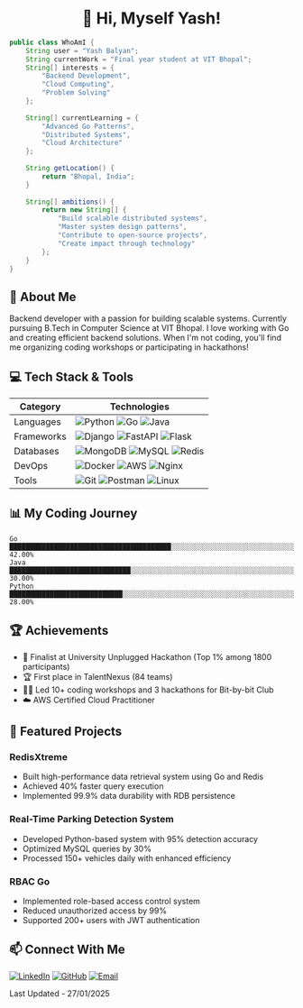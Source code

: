 # <div align="center">👋 Hi, Myself Yash!</div>

```java
public class WhoAmI {
    String user = "Yash Balyan";
    String currentWork = "Final year student at VIT Bhopal";
    String[] interests = {
        "Backend Development",
        "Cloud Computing",
        "Problem Solving"
    };
    
    String[] currentLearning = {
        "Advanced Go Patterns",
        "Distributed Systems",
        "Cloud Architecture"
    };
    
    String getLocation() {
        return "Bhopal, India";
    }
    
    String[] ambitions() {
        return new String[] {
            "Build scalable distributed systems",
            "Master system design patterns",
            "Contribute to open-source projects",
            "Create impact through technology"
        };
    }
}
```

## 🚀 About Me
Backend developer with a passion for building scalable systems. Currently pursuing B.Tech in Computer Science at VIT Bhopal. I love working with Go and creating efficient backend solutions. When I'm not coding, you'll find me organizing coding workshops or participating in hackathons!

## 💻 Tech Stack & Tools

| Category | Technologies |
|----------|-------------|
| Languages | ![Python](https://img.shields.io/badge/Python-3776AB?style=flat&logo=python&logoColor=white) ![Go](https://img.shields.io/badge/Go-00ADD8?style=flat&logo=go&logoColor=white) ![Java](https://img.shields.io/badge/Java-ED8B00?style=flat&logo=java&logoColor=white) |
| Frameworks | ![Django](https://img.shields.io/badge/Django-092E20?style=flat&logo=django&logoColor=white) ![FastAPI](https://img.shields.io/badge/FastAPI-009688?style=flat&logo=fastapi&logoColor=white) ![Flask](https://img.shields.io/badge/Flask-000000?style=flat&logo=flask&logoColor=white) |
| Databases | ![MongoDB](https://img.shields.io/badge/MongoDB-4EA94B?style=flat&logo=mongodb&logoColor=white) ![MySQL](https://img.shields.io/badge/MySQL-005C84?style=flat&logo=mysql&logoColor=white) ![Redis](https://img.shields.io/badge/Redis-DC382D?style=flat&logo=redis&logoColor=white) |
| DevOps | ![Docker](https://img.shields.io/badge/Docker-2496ED?style=flat&logo=docker&logoColor=white) ![AWS](https://img.shields.io/badge/AWS-232F3E?style=flat&logo=amazon-aws&logoColor=white) ![Nginx](https://img.shields.io/badge/Nginx-009639?style=flat&logo=nginx&logoColor=white) |
| Tools | ![Git](https://img.shields.io/badge/Git-F05032?style=flat&logo=git&logoColor=white) ![Postman](https://img.shields.io/badge/Postman-FF6C37?style=flat&logo=postman&logoColor=white) ![Linux](https://img.shields.io/badge/Linux-FCC624?style=flat&logo=linux&logoColor=black) |

## 📊 My Coding Journey
```text
Go          ████████████████████████████████████████░░░░░░░░░░░░░░░░░░░░░░░░░░░░░░░░░░░░░░░░░░░░░░░   42.00%
Java        ██████████████████████████████░░░░░░░░░░░░░░░░░░░░░░░░░░░░░░░░░░░░░░░░░░░░░░░░░░░░░░░░░   30.00%
Python      ████████████████████████████░░░░░░░░░░░░░░░░░░░░░░░░░░░░░░░░░░░░░░░░░░░░░░░░░░░░░░░░░░░   28.00%
```

## 🏆 Achievements
- 🥇 Finalist at University Unplugged Hackathon (Top 1% among 1800 participants)
- 🏆 First place in TalentNexus (84 teams)
- 👨‍🏫 Led 10+ coding workshops and 3 hackathons for Bit-by-bit Club
- ☁️ AWS Certified Cloud Practitioner

## 🌟 Featured Projects

### RedisXtreme
- Built high-performance data retrieval system using Go and Redis
- Achieved 40% faster query execution
- Implemented 99.9% data durability with RDB persistence

### Real-Time Parking Detection System
- Developed Python-based system with 95% detection accuracy
- Optimized MySQL queries by 30%
- Processed 150+ vehicles daily with enhanced efficiency

### RBAC Go
- Implemented role-based access control system
- Reduced unauthorized access by 99%
- Supported 200+ users with JWT authentication

## 📫 Connect With Me
[![LinkedIn](https://img.shields.io/badge/LinkedIn-0077B5?style=flat&logo=linkedin&logoColor=white)](https://linkedin.com/in/yash-balyan)
[![GitHub](https://img.shields.io/badge/GitHub-100000?style=flat&logo=github&logoColor=white)](https://github.com/yashbalyan08)
[![Email](https://img.shields.io/badge/Email-D14836?style=flat&logo=gmail&logoColor=white)](mailto:yashbalyan08@gmail.com)

Last Updated - 27/01/2025
